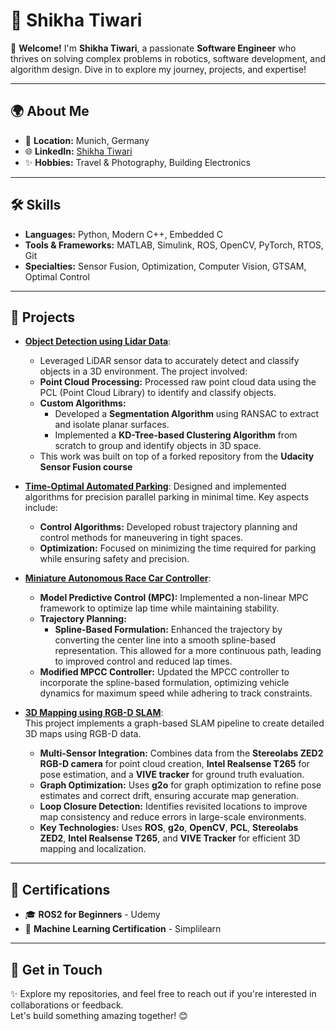 # 🌟 Shikha Tiwari

👋 **Welcome!** I'm **Shikha Tiwari**, a passionate **Software Engineer** who thrives on solving complex problems in robotics, software development, and algorithm design. Dive in to explore my journey, projects, and expertise!

---

## 🌍 About Me

- 🏡 **Location:** Munich, Germany
- 🌐 **LinkedIn:** [Shikha Tiwari](https://www.linkedin.com/in/shikha-tiwari-6ab48613b/)
- ✨ **Hobbies:** Travel & Photography, Building Electronics

---

## 🛠️ Skills

- **Languages:** Python, Modern C++, Embedded C
- **Tools & Frameworks:** MATLAB, Simulink, ROS, OpenCV, PyTorch, RTOS, Git
- **Specialties:** Sensor Fusion, Optimization, Computer Vision, GTSAM, Optimal Control

---

## 🚀 Projects
- **[Object Detection using Lidar Data](https://github.com/shikha6926/Automated-Parallel-Parking)**:
  - Leveraged LiDAR sensor data to accurately detect and classify objects in a 3D environment. The project involved:
  - **Point Cloud Processing:** Processed raw point cloud data using the PCL (Point Cloud Library) to identify and classify objects.
  - **Custom Algorithms:**
    - Developed a **Segmentation Algorithm** using RANSAC to extract and isolate planar surfaces.
    - Implemented a **KD-Tree-based Clustering Algorithm** from scratch to group and identify objects in 3D space.
  - This work was built on top of a forked repository from the **Udacity Sensor Fusion course**
    
- **[Time-Optimal Automated Parking](https://github.com/shikha6926/Automated-Parallel-Parking)**:
    Designed and implemented algorithms for precision parallel parking in minimal time. Key aspects include:
  - **Control Algorithms:** Developed robust trajectory planning and control methods for maneuvering in tight spaces.  
  - **Optimization:** Focused on minimizing the time required for parking while ensuring safety and precision.

- **[Miniature Autonomous Race Car Controller](https://github.com/shikha6926/Race_Car_MPCC_Controller)**:
  - **Model Predictive Control (MPC):** Implemented a non-linear MPC framework to optimize lap time while maintaining stability.  
  - **Trajectory Planning:**    
    - **Spline-Based Formulation:** Enhanced the trajectory by converting the center line into a smooth spline-based representation. This allowed for a more   continuous path, leading to improved control and reduced lap times.  
  - **Modified MPCC Controller:** Updated the MPCC controller to incorporate the spline-based formulation, optimizing vehicle dynamics for maximum speed while adhering to track constraints.

- **[3D Mapping using RGB-D SLAM](https://github.com/shikha6926/RGBD-SLAM-FreiCAR-LAB)**:   
    This project implements a graph-based SLAM pipeline to create detailed 3D maps using RGB-D data.
  - **Multi-Sensor Integration:** Combines data from the **Stereolabs ZED2 RGB-D camera** for point cloud creation, **Intel Realsense T265** for pose estimation, and a **VIVE tracker** for ground truth evaluation.
  - **Graph Optimization:** Uses **g2o** for graph optimization to refine pose estimates and correct drift, ensuring accurate map generation.
  - **Loop Closure Detection:** Identifies revisited locations to improve map consistency and reduce errors in large-scale environments.
  - **Key Technologies:** Uses **ROS**, **g2o**, **OpenCV**, **PCL**, **Stereolabs ZED2**, **Intel Realsense T265**, and **VIVE Tracker** for efficient 3D mapping and localization.

---

## 📜 Certifications

- 🎓 **ROS2 for Beginners** - Udemy
- 🤖 **Machine Learning Certification** - Simplilearn

---

## 🤝 Get in Touch

✨ Explore my repositories, and feel free to reach out if you're interested in collaborations or feedback.  
Let's build something amazing together! 😊
